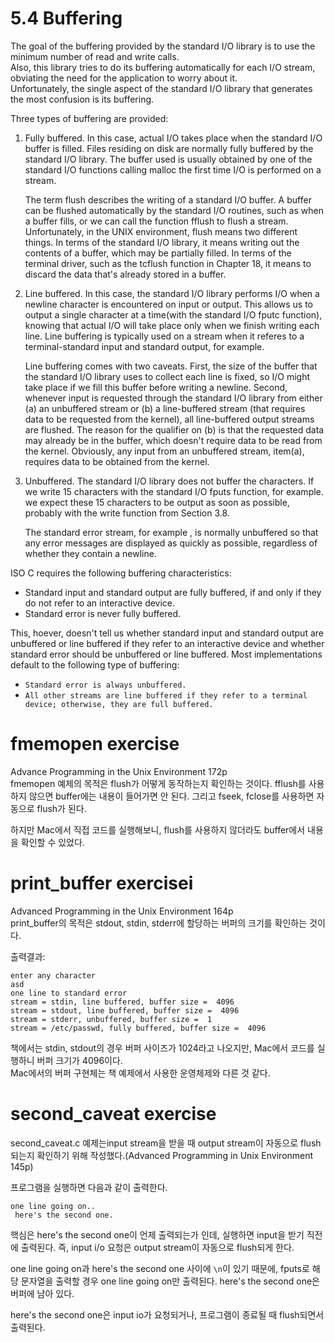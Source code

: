 # 5.4 Buffering
The goal of the buffering provided by the standard I/O library is to use the minimum number of read and write calls.   
Also, this library tries to do its buffering automatically for each I/O stream, obviating the need for the application to worry about it.    
Unfortunately, the single aspect of the standard I/O library that generates the most confusion is its buffering.   

Three types of buffering are provided:

1. Fully buffered. In this case, actual I/O takes place when the standard I/O buffer is filled. Files residing on disk are normally fully buffered by the standard I/O library. The buffer used is usually obtained by one of the standard I/O functions calling malloc the first time I/O is performed on a stream.

   The term flush describes the writing of a standard I/O buffer. A buffer can be flushed automatically by the standard I/O routines, such as when a buffer fills, or we can call the function fflush to flush a stream.    
Unfortunately, in the UNIX environment, flush means two different things. In terms of the standard I/O library, it means writing out the contents of a buffer, which may be partially filled. In terms of the terminal driver, such as the tcflush function in Chapter 18, it means to discard the data that's already stored in a buffer.
   
2. Line buffered. In this case, the standard I/O library performs I/O when a newline character is encountered on input or output. This allows us to output a single character at a time(with the standard I/O fputc function), knowing that actual I/O will take place only when we finish writing each line. Line buffering is typically used on a stream when it referes to a terminal-standard input and standard output, for example.

   Line buffering comes with two caveats. First, the size of the buffer that the standard I/O library uses to collect each line is fixed, so I/O might take place if we fill this buffer before writing a newline. Second, whenever input is requested through the standard I/O library from either (a) an unbuffered stream or (b) a line-buffered stream (that requires data to be requested from the kernel), all line-buffered output streams are flushed. The reason for the qualifier on (b) is that the requested data may already be in the buffer, which doesn't require data to be read from the kernel. Obviously, any input from an unbuffered stream, item(a), requires data to be obtained from the kernel.

3. Unbuffered. The standard I/O library does not buffer the characters. If we write 15 characters with the standard I/O fputs function, for example. we expect these 15 characters to be output as soon as possible, probably with the write function from Section 3.8.

   The standard error stream, for example , is normally unbuffered so that any error messages are displayed as quickly as possible, regardless of whether they contain a newline.
   
ISO C requires the following buffering characteristics:
- Standard input and standard output are fully buffered, if and only if they do not refer to an interactive device.
- Standard error is never fully buffered.

This, hoever, doesn't tell us whether standard input and standard output are unbuffered or line buffered if they refer to an interactive device and whether standard error should be unbuffered or line buffered. Most implementations default to the following type of buffering:
- `Standard error is always unbuffered.`
- `All other streams are line buffered if they refer to a terminal device; otherwise, they are full buffered.`


# fmemopen exercise
Advance Programming in the Unix Environment 172p    
fmemopen 예제의 목적은 flush가 어떻게 동작하는지 확인하는 것이다.
fflush를 사용하지 않으면 buffer에는 내용이 들어가면 안 된다.
그리고 fseek, fclose를 사용하면 자동으로 flush가 된다.

하지만 Mac에서 직접 코드를 실행해보니, flush를 사용하지 않더라도 buffer에서 내용을 확인할 수 있었다.

# print_buffer exercisei
Advanced Programming in the Unix Environment 164p   
print_buffer의 목적은 stdout, stdin, stderr에 할당하는 버퍼의 크기를 확인하는 것이다.
   

출력결과:
```
enter any character
asd
one line to standard error
stream = stdin, line buffered, buffer size =  4096
stream = stdout, line buffered, buffer size =  4096
stream = stderr, unbuffered, buffer size =  1
stream = /etc/passwd, fully buffered, buffer size =  4096
```
책에서는 stdin, stdout의 경우 버퍼 사이즈가 1024라고 나오지만, Mac에서 코드를 실행하니 버퍼 크기가 4096이다.   
Mac에서의 버퍼 구현체는 책 예제에서 사용한 운영체제와 다른 것 같다.

# second_caveat exercise
second_caveat.c 예제는input stream을 받을 때 output stream이 자동으로 flush되는지 확인하기 위해 작성했다.(Advanced Programming in Unix Environment 145p)

프로그램을 실행하면 다음과 같이 출력한다.
```
one line going on..
 here's the second one.
```
핵심은 here's the second one이 언제 출력되는가 인데, 실행하면 input을 받기 직전에 출력된다. 즉, input i/o 요청은 output stream이 자동으로 flush되게 한다.

one line going on과 here's the second one 사이에 `\n`이 있기 때문에, fputs로 해당 문자열을 출력할 경우 one line going on만 출력된다. here's the second one은 버퍼에 남아 있다.

here's the second one은 input io가 요청되거나, 프로그램이 종료될 때 flush되면서 출력된다.

